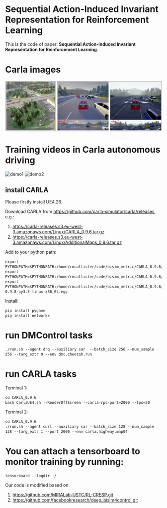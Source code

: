 # Sequential Action-Induced Invariant Representation for Reinforcement Learning


This is the code of paper: **Sequential Action-Induced Invariant Representation for Reinforcement Learning**.

# Carla images
![Demo img](https://github.com/DMU-XMU/SAR/blob/main/img/carla.png)
#  Training videos in Carla autonomous driving
![demo1](https://github.com/DMU-XMU/SAR/blob/main/videos/demo1.gif)
![demo2](https://github.com/DMU-XMU/SAR/blob/main/videos/demo2.gif)

## install CARLA
Please firstly install UE4.26.

Download CARLA from https://github.com/carla-simulator/carla/releases, e.g.:
1. https://carla-releases.s3.eu-west-3.amazonaws.com/Linux/CARLA_0.9.6.tar.gz
2. https://carla-releases.s3.eu-west-3.amazonaws.com/Linux/AdditionalMaps_0.9.6.tar.gz

Add to your python path:
```
export PYTHONPATH=$PYTHONPATH:/home/rmcallister/code/bisim_metric/CARLA_0.9.6/PythonAPI
export PYTHONPATH=$PYTHONPATH:/home/rmcallister/code/bisim_metric/CARLA_0.9.6/PythonAPI/carla
export PYTHONPATH=$PYTHONPATH:/home/rmcallister/code/bisim_metric/CARLA_0.9.6/PythonAPI/carla/dist/carla-0.9.8-py3.5-linux-x86_64.egg
```

Install:
```
pip install pygame
pip install networkx
```
# run DMControl tasks
```
./run.sh --agent drq --auxiliary sar  --batch_size 256 --num_sample 256 --targ_extr 0 --env dmc.cheetah.run
```

# run CARLA tasks

Terminal 1:
```
cd CARLA_0.9.6
bash CarlaUE4.sh --RenderOffScreen --carla-rpc-port=2000 --fps=20
```

Terminal 2:
```
cd CARLA_0.9.6
./run.sh --agent curl --auxiliary sar --batch_size 128 --num_sample 128 --targ_extr 1 --port 2000 --env carla.highway.map04
```

# You can attach a tensorboard to monitor training by running:
```
tensorboard --logdir ./
```
Our code is modified based on: 
1. https://github.com/MIRALab-USTC/RL-CRESP.git 
2. https://github.com/facebookresearch/deep_bisim4control.git 

